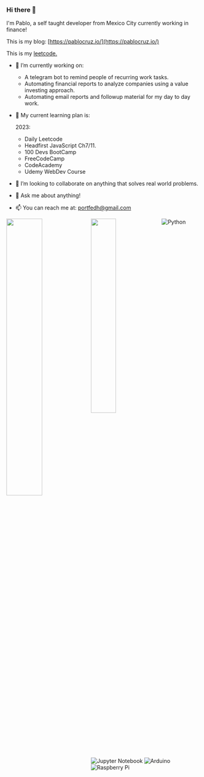 ### Hi there 👋

I'm Pablo, a self taught developer from Mexico City currently working in finance!

This is my blog: [https://pablocruz.io/](https://pablocruz.io/)

This is my [leetcode.](https://leetcode.com/portfedh/)

- 🔭 I’m currently working on: 
    - A telegram bot to remind people of recurring work tasks.
    - Automating financial reports to analyze companies using a value investing approach.
    - Automating email reports and followup material for my day to day work.
    
- 🌱 My current learning plan is:

    2023:
    - Daily Leetcode
    - Headfirst JavaScript Ch7/11.
    - 100 Devs BootCamp
    - FreeCodeCamp
    - CodeAcademy
    - Udemy WebDev Course

- 👯 I’m looking to collaborate on anything that solves real world problems.

- 💬 Ask me about anything!

- 📫 You can reach me at: portfedh@gmail.com


<img align="left" width="43%" src="https://github-readme-stats.vercel.app/api?username=portfedh&show_icons=true&theme=radical" />

<img align="left" width="36%" src="https://github-readme-stats.vercel.app/api/top-langs/?username=portfedh&layout=compact" />

![Python](https://img.shields.io/badge/python-3670A0?style=for-the-badge&logo=python&logoColor=ffdd54)
![Jupyter Notebook](https://img.shields.io/badge/jupyter-%23FA0F00.svg?style=for-the-badge&logo=jupyter&logoColor=white)
![Arduino](https://img.shields.io/badge/-Arduino-00979D?style=for-the-badge&logo=Arduino&logoColor=white)
![Raspberry Pi](https://img.shields.io/badge/-RaspberryPi-C51A4A?style=for-the-badge&logo=Raspberry-Pi)
<!--
**portfedh/portfedh** is a ✨ _special_ ✨ repository because its `README.md` (this file) appears on your GitHub profile.

Here are some ideas to get you started:

- 🔭 I’m currently working on ...
- 🌱 I’m currently learning ...
- 👯 I’m looking to collaborate on ...
- 🤔 I’m looking for help with ...
- 💬 Ask me about ...
- 📫 How to reach me: ...
- 😄 Pronouns: ...
- ⚡ Fun fact: ...
-->
